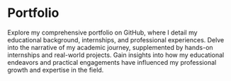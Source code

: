 # Portfolio

Explore my comprehensive portfolio on GitHub, where I detail my educational background, internships, and professional experiences. Delve into the narrative of my academic journey, supplemented by hands-on internships and real-world projects. Gain insights into how my educational endeavors and practical engagements have influenced my professional growth and expertise in the field.
